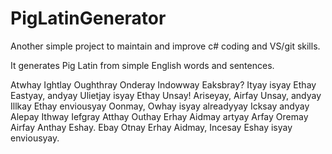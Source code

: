 # PigLatinGenerator

Another simple project to maintain and improve c# coding and VS/git skills.

It generates Pig Latin from simple English words and sentences.

Atwhay Ightlay Oughthray Onderay Indowway Eaksbray? Ityay isyay Ethay Eastyay, andyay Ulietjay isyay Ethay Unsay! Ariseyay, Airfay Unsay, andyay Illkay Ethay enviousyay Oonmay, Owhay isyay alreadyyay Icksay andyay Alepay Ithway Iefgray Atthay Outhay Erhay Aidmay artyay Arfay Oremay Airfay Anthay Eshay. Ebay Otnay Erhay Aidmay, Incesay Eshay isyay enviousyay.
